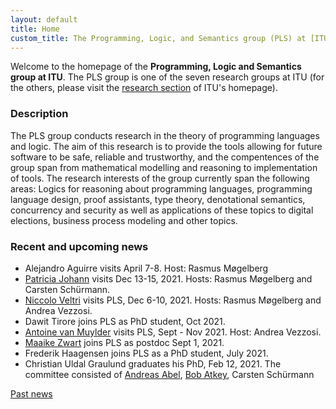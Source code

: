 ```yaml
---
layout: default
title: Home
custom_title: The Programming, Logic, and Semantics group (PLS) at [ITU](http://www.itu.dk)
---
```


Welcome to the homepage of the **Programming, Logic and Semantics group at
ITU**. The PLS group is one of the seven research groups at ITU (for the
others, please visit the [research
section](http://en.itu.dk/Research/About-ITUs-Research/Research-Groups)
of ITU\'s homepage).

### Description

The PLS group conducts research in the theory of programming languages and logic. The aim of this research is to provide the tools allowing for future software to be safe, reliable and trustworthy, and the compentences of the group span from mathematical modelling and reasoning to implementation of tools. The research interests of the group currently span the following areas: Logics for reasoning about programming languages, programming language design, proof assistants, type theory, denotational semantics, concurrency and security as well as applications of these topics to digital elections, business process modeling and other topics.

### Recent and upcoming news

- Alejandro Aguirre visits April 7-8. Host: Rasmus Møgelberg
- [Patricia Johann](https://cs.appstate.edu/~johannp/) visits Dec 13-15, 2021. Hosts: Rasmus Møgelberg and Carsten Schürmann.
- [Niccolo Veltri](https://niccoloveltri.github.io/) visits PLS, Dec 6-10, 2021. Hosts: Rasmus Møgelberg and Andrea Vezzosi.
- Dawit Tirore joins PLS as PhD student, Oct 2021.
- [Antoine van Muylder](https://antoinevanmuylder.github.io/) visits PLS, Sept - Nov 2021. Host: Andrea Vezzosi.
- [Maaike Zwart](https://maaikezwart.com/) joins PLS as postdoc Sept 1, 2021.
- Frederik Haagensen joins PLS as a PhD student, July 2021.
- Christian Uldal Graulund graduates his PhD, Feb 12, 2021. The committee consisted of [Andreas Abel](https://www.cse.chalmers.se/~abela/), [Bob Atkey](https://www.strath.ac.uk/staff/atkeyrobertdr/), Carsten Schürmann

[Past news](Past_news.html)

